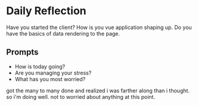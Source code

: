 # Daily Reflection
Have you started the client? How is you vue application shaping up. Do you have the basics of data rendering to the page.  

## Prompts
- How is today going? 
- Are you managing your stress?
- What has you most worried?

got the many to many done and realized i was farther along than i thought. so i'm doing well. not to worried about anything at this point.